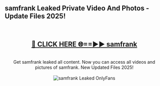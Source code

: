 <h2>samfrank Leaked Private Video And Photos - Update Files 2025!</h2>
<br>
<div align="center">
<h2><a href="https://top-ai-tools.click/QrbHav" rel="nofollow">🔴 CLICK HERE 🌐==►► samfrank</a></h2>
<br>
Get samfrank leaked all content. Now you can access all videos and pictures of samfrank. New Updated Files 2025!
<br>
<br>
<a href="https://top-ai-tools.click/QrbHav" rel="nofollow" data-target="animated-image.originalLink"><img src="https://i.ibb.co.com/WyWwxjT/player-gif2.gif" alt="samfrank Leaked  OnlyFans" style="max-width: 100%; display: inline-block;" data-target="animated-image.originalImage"></a>
</div>
<br>